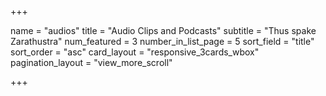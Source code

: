 +++

name = "audios"
title = "Audio Clips and Podcasts"
subtitle = "Thus spake Zarathustra"
num_featured = 3
number_in_list_page = 5
sort_field = "title"
sort_order = "asc"
card_layout = "responsive_3cards_wbox"
pagination_layout = "view_more_scroll"


+++